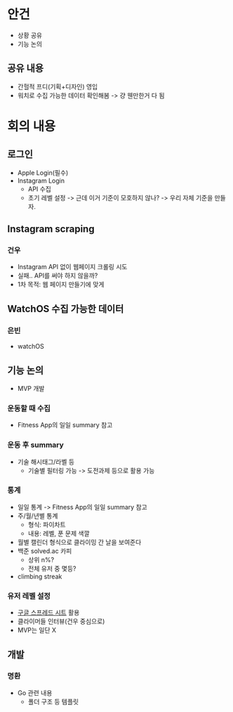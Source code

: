 # 안건
- 상황 공유
- 기능 논의

## 공유 내용
- 간헐적 프디(기획+디자인) 영입
- 워치로 수집 가능한 데이터 확인해봄 -> 걍 웬만한거 다 됨

# 회의 내용

## 로그인

- Apple Login(필수)
- Instagram Login
  - API 수집
  - 초기 레벨 설정 -> 근데 이거 기준이 모호하지 않나? -> 우리 자체 기준을 만들자.

## Instagram scraping

### 건우
- Instagram API 없이 웹페이지 크롤링 시도
- 실패.. API를 써야 하지 않을까?
- 1차 목적: 웹 페이지 만들기에 맞게 

## WatchOS 수집 가능한 데이터

### 은빈
- watchOS 

## 기능 논의

- MVP 개발

### 운동할 때 수집
- Fitness App의 일일 summary 참고

### 운동 후 summary
- 기술 해시태그/라벨 등
  - 기술별 필터링 가능 -> 도전과제 등으로 활용 가능

### 통계
- 일일 통계 -> Fitness App의 일일 summary 참고
- 주/월/년별 통계
  - 형식: 파이차트
  - 내용: 레벨, 푼 문제 색깔
- 월별 캘린더 형식으로 클라이밍 간 날을 보여준다
- 백준 solved.ac 카피
  - 상위 n%?
  - 전체 유저 중 몇등?
- climbing streak

### 유저 레벨 설정
  - [구글 스프레드 시트](https://docs.google.com/spreadsheets/d/1vCNtl_1dyvIA_Wwl22ABcclF9Qt3iVWte7yY32Xhcsg/edit#gid=0) 활용
  - 클라이머들 인터뷰(건우 중심으로)
  - MVP는 일단 X

## 개발

### 명환
- Go 관련 내용
  - 폴더 구조 등 템플릿

